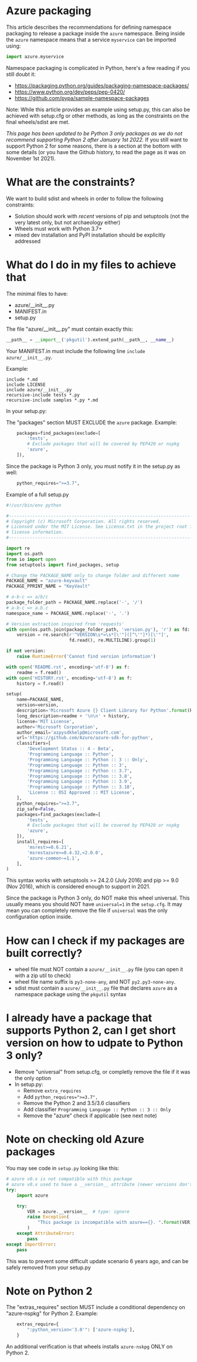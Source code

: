 # Azure packaging

This article describes the recommendations for defining namespace packaging to release a package inside the `azure` namespace. Being inside the `azure` namespace means that a service `myservice` can be imported using:
```python
import azure.myservice
```

Namespace packaging is complicated in Python, here's a few reading if you still doubt it:
- https://packaging.python.org/guides/packaging-namespace-packages/
- https://www.python.org/dev/peps/pep-0420/
- https://github.com/pypa/sample-namespace-packages

Note:
While this article provides an example using setup.py, this can also be achieved with setup.cfg or other methods, as long as the constraints on the final wheels/sdist are met.

*This page has been updated to be Python 3 only packages as we do not recommend supporting Python 2 after January 1st 2022.* If you still want to support Python 2 for some reasons, there is a section at the bottom with some details (or you have the Github history, to read the page as it was on November 1st 2021).

# What are the constraints?

We want to build sdist and wheels in order to follow the following constraints:
- Solution should work with *recent* versions of pip and setuptools (not the very latest only, but not archaeology either)
- Wheels must work with Python 3.7+
- mixed dev installation and PyPI installation should be explicitly addressed

# What do I do in my files to achieve that

The minimal files to have:
- azure/\_\_init\_\_.py
- MANIFEST.in
- setup.py

The file "azure/\_\_init\_\_.py" must contain exactly this:
```python
__path__ = __import__('pkgutil').extend_path(__path__, __name__)
```

Your MANIFEST.in must include the following line `include azure/__init__.py`.

Example:
```shell
include *.md
include LICENSE
include azure/__init__.py
recursive-include tests *.py
recursive-include samples *.py *.md
```
In your setup.py:

The "packages" section MUST EXCLUDE the `azure` package. Example:
```python
    packages=find_packages(exclude=[
        'tests',
        # Exclude packages that will be covered by PEP420 or nspkg
        'azure',
    ]),
```

Since the package is Python 3 only, you must notify it in the setup.py as well:
```python
    python_requires=">=3.7",
```

Example of a full setup.py
```python
#!/usr/bin/env python

#-------------------------------------------------------------------------
# Copyright (c) Microsoft Corporation. All rights reserved.
# Licensed under the MIT License. See License.txt in the project root for
# license information.
#--------------------------------------------------------------------------

import re
import os.path
from io import open
from setuptools import find_packages, setup

# Change the PACKAGE_NAME only to change folder and different name
PACKAGE_NAME = "azure-keyvault"
PACKAGE_PPRINT_NAME = "KeyVault"

# a-b-c => a/b/c
package_folder_path = PACKAGE_NAME.replace('-', '/')
# a-b-c => a.b.c
namespace_name = PACKAGE_NAME.replace('-', '.')

# Version extraction inspired from 'requests'
with open(os.path.join(package_folder_path, 'version.py'), 'r') as fd:
    version = re.search(r'^VERSION\s*=\s*[\'"]([^\'"]*)[\'"]',
                        fd.read(), re.MULTILINE).group(1)

if not version:
    raise RuntimeError('Cannot find version information')

with open('README.rst', encoding='utf-8') as f:
    readme = f.read()
with open('HISTORY.rst', encoding='utf-8') as f:
    history = f.read()

setup(
    name=PACKAGE_NAME,
    version=version,
    description='Microsoft Azure {} Client Library for Python'.format(PACKAGE_PPRINT_NAME),
    long_description=readme + '\n\n' + history,
    license='MIT License',
    author='Microsoft Corporation',
    author_email='azpysdkhelp@microsoft.com',
    url='https://github.com/Azure/azure-sdk-for-python',
    classifiers=[
        'Development Status :: 4 - Beta',
        'Programming Language :: Python',
        'Programming Language :: Python :: 3 :: Only',
        'Programming Language :: Python :: 3',
        'Programming Language :: Python :: 3.7',
        'Programming Language :: Python :: 3.8',
        'Programming Language :: Python :: 3.9',
        'Programming Language :: Python :: 3.10',
        'License :: OSI Approved :: MIT License',
    ],
    python_requires=">=3.7",
    zip_safe=False,
    packages=find_packages(exclude=[
        'tests',
        # Exclude packages that will be covered by PEP420 or nspkg
        'azure',
    ]),
    install_requires=[
        'msrest>=0.6.21',
        'msrestazure>=0.4.32,<2.0.0',
        'azure-common~=1.1',
    ],
)
```

This syntax works with setuptools >= 24.2.0 (July 2016) and pip >= 9.0 (Nov 2016), which is considered enough to support in 2021.

Since the package is Python 3 only, do NOT make this wheel universal. This usually means you should NOT have `universal=1` in the `setup.cfg`. It may mean you can completely remove the file if `universal` was the only configuration option inside.

# How can I check if my packages are built correctly?

- wheel file must NOT contain a `azure/__init__.py` file (you can open it with a zip util to check)
- wheel file name suffix is `py3-none-any`, and NOT `py2.py3-none-any`.
- sdist must contain a `azure/__init__.py` file that declares `azure` as a namespace package using the `pkgutil` syntax

# I already have a package that supports Python 2, can I get short version on how to udpate to Python 3 only?

- Remove "universal" from setup.cfg, or completly remove the file if it was the only option
- In setup.py:
  - Remove `extra_requires`
  - Add `python_requires=">=3.7",`
  - Remove the Python 2 and 3.5/3.6 classifiers
  - Add classifier `Programming Language :: Python :: 3 :: Only`
  - Remove the "azure" check if applicable (see next note)

# Note on checking old Azure packages

You may see code in `setup.py` looking like this:
```python
# azure v0.x is not compatible with this package
# azure v0.x used to have a __version__ attribute (newer versions don't)
try:
    import azure

    try:
        VER = azure.__version__  # type: ignore
        raise Exception(
            "This package is incompatible with azure=={}. ".format(VER) + 'Uninstall it with "pip uninstall azure".'
        )
    except AttributeError:
        pass
except ImportError:
    pass
```

This was to prevent some difficult update scenario 6 years ago, and can be safely removed from your setup.py

# Note on Python 2

The "extras_requires" section MUST include a conditional dependency on "azure-nspkg" for Python 2. Example:

```python
    extras_require={
        ":python_version<'3.0'": ['azure-nspkg'],
    }
```

An additional verification is that wheels installs `azure-nskpg` ONLY on Python 2.

